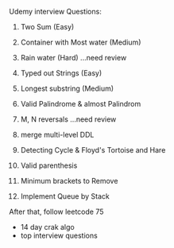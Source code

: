 Udemy interview Questions:

1. Two Sum  (Easy)
2. Container with Most water (Medium)
3. Rain water (Hard)  ...need review
4. Typed out Strings (Easy)
5. Longest substring (Medium)

6. Valid Palindrome & almost Palindrom
7. M, N reversals ...need review
8. merge multi-level DDL
9.  Detecting Cycle & Floyd's Tortoise and Hare
10. Valid parenthesis

11. Minimum brackets to Remove
12. Implement Queue by Stack


After that, 
follow leetcode 75
+ 14 day crak algo
+ top interview questions